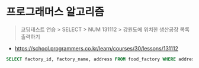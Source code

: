 # 프로그래머스 알고리즘

> 코딩테스트 연습 > SELECT > NUM 131112 > 강원도에 위치한 생산공장 목록 출력하기

- https://school.programmers.co.kr/learn/courses/30/lessons/131112

```sql
SELECT factory_id, factory_name, address FROM food_factory WHERE address like "%강원도%" order by factory_id
```
